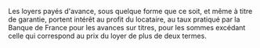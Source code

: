   
 Les loyers payés d'avance, sous quelque forme que ce soit, et même à titre de garantie, portent intérêt au profit du locataire, au taux pratiqué par la Banque de France pour les avances sur titres, pour les sommes excédant celle qui correspond au prix du loyer de plus de deux termes.  

  
